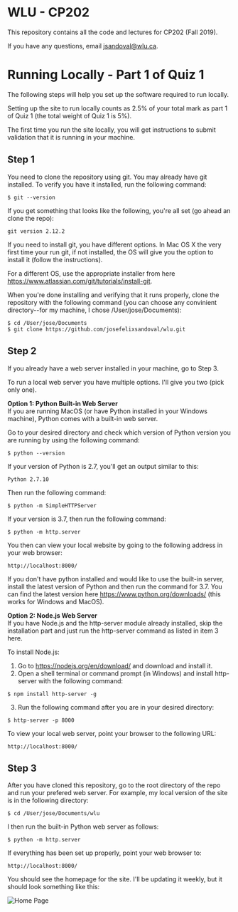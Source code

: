 # WLU - CP202
This repository contains all the code and lectures for CP202 (Fall 2019).

If you have any questions, email jsandoval@wlu.ca.

# Running Locally - Part 1 of Quiz 1
The following steps will help you set up the software required to run locally. 

Setting up the site to run locally counts as 2.5% of your total mark as part 1 of Quiz 1 (the total weight of Quiz 1 is 5%). 

The first time you run the site locally, you will get instructions to submit validation that it is running in your machine.

## Step 1

You need to clone the repository using git. You may already have git installed. To verify you have it installed, run the following command:
```
$ git --version
```

If you get something that looks like the following, you're all set (go ahead an clone the repo):
```
git version 2.12.2
```

If you need to install git, you have different options. In Mac OS X the very first time your run git, if not installed, the OS will give you the option to install it (follow the instructions).

For a different OS, use the appropriate installer from here https://www.atlassian.com/git/tutorials/install-git.

When you're done installing and verifying that it runs properly, clone the repository with the following command (you can choose any convinient directory--for my machine, I chose /User/jose/Documents):

```
$ cd /User/jose/Documents
$ git clone https://github.com/josefelixsandoval/wlu.git
```

## Step 2
If you already have a web server installed in your machine, go to Step 3.

To run a local web server you have multiple options. I'll give you two (pick only one).

**Option 1: Python Built-in Web Server**\
If you are running MacOS (or have Python installed in your Windows machine), Python comes with a built-in web server.

Go to your desired directory and check which version of Python version you are running by using the following command:

```
$ python --version
```

If your version of Python is 2.7, you'll get an output similar to this:

```
Python 2.7.10
```

Then run the following command:

```
$ python -m SimpleHTTPServer
```

If your version is 3.7, then run the following command:

```
$ python -m http.server
```

You then can view your local website by going to the following address in your web browser:

```
http://localhost:8000/
```

If you don't have python installed and would like to use the built-in server, install the latest version of Python and then run the command for 3.7. You can find the latest version here https://www.python.org/downloads/ (this works for Windows and MacOS).

**Option 2: Node.js Web Server**\
If you have Node.js and the http-server module already installed, skip the installation part and just run the http-server command as listed in item 3 here.

To install Node.js:

1. Go to https://nodejs.org/en/download/ and download and install it.
2. Open a shell terminal or command prompt (in Windows) and install http-server with the following command:

```
$ npm install http-server -g
```

3. Run the following command after you are in your desired directory:

```
$ http-server -p 8000
```

To view your local web server, point your browser to the following URL:

```
http://localhost:8000/
```

## Step 3
After you have cloned this repository, go to the root directory of the repo and run your prefered web server. For example, my local version of the site is in the following directory:

```
$ cd /User/jose/Documents/wlu
```

I then run the built-in Python web server as follows:

```
$ python -m http.server
```

If everything has been set up properly, point your web browser to:

```
http://localhost:8000/
```

You should see the homepage for the site. I'll be updating it weekly, but it should look something like this:

![Home Page](http://wlu-cp202.appspot.com/img/homepage.png)
